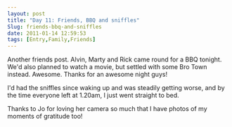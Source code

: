 ```yaml
---
layout: post
title: "Day 11: Friends, BBQ and sniffles"
Slug: friends-bbq-and-sniffles
date: 2011-01-14 12:59:53
tags: [Entry,Family,Friends]
---
```

Another friends post. Alvin, Marty and Rick came round for a BBQ tonight. We'd also planned to watch a movie, but settled with some Bro Town instead. Awesome. Thanks for an awesome night guys!

I'd had the sniffles since waking up and was steadily getting worse, and by the time everyone left at 1.20am, I just went straight to bed.

Thanks to Jo for loving her camera so much that I have photos of my moments of gratitude too!
